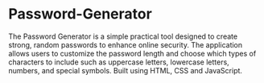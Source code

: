 # Password-Generator
The Password Generator is a simple practical tool designed  to create strong, random passwords to enhance online security. The application allows  users to customize the password length and choose which types of characters to include  such as uppercase letters, lowercase letters, numbers, and special symbols. Built using  HTML, CSS and JavaScript.
